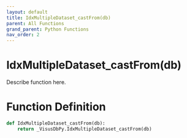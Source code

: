 ```yaml
---
layout: default
title: IdxMultipleDataset_castFrom(db)
parent: All Functions
grand_parent: Python Functions
nav_order: 2
---
```


# IdxMultipleDataset_castFrom(db)

Describe function here.

# Function Definition

```python
def IdxMultipleDataset_castFrom(db):
    return _VisusDbPy.IdxMultipleDataset_castFrom(db)
```